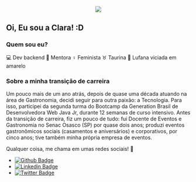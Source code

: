
<h1 align="center">
  <img src="https://media.giphy.com/media/3UtEIg06e3uz6/giphy.gif">
</h1>

<h2> Oi, Eu sou a Clara! :D </h2>


### Quem sou eu?

💻 Dev backend
📕 Mentora
♀ Feminista
♉ Taurina
💛 Lufana viciada em amarelo


### Sobre a minha transição de carreira
Um pouco mais de um ano atrás, depois de quase uma década atuando na área de Gastronomia, decidi seguir para outra paixão: a Tecnologia.
Para isso, participei da segunda turma do Bootcamp da Generation Brasil de Desenvolvedora Web Java Jr, durante 12 semanas de curso intensivo.
Antes da transição de carreira, fiz um pouco de tudo: fui Docente de Eventos e Gastronomia no Senac Osasco (SP) por quase dois anos; produzi eventos gastronômicos sociais (casamentos e aniversários) e corporativos, por cinco anos; tive também minha própria empresa de eventos.

Qualquer coisa, me chama em umas redes sociais! 🧡
- [![Github Badge](https://img.shields.io/badge/-Github-000?style=flat-square&logo=Github&logoColor=white&link=https://github.com/claravidal)](https://github.com/claravidal)
- [![Linkedin Badge](https://img.shields.io/badge/-LinkedIn-blue?style=flat-square&logo=Linkedin&logoColor=white&link=https://www.linkedin.com/in/clara-vidal-carvalho/)](https://www.linkedin.com/in/clara-vidal-carvalho/)
- [![Twitter Badge](https://img.shields.io/badge/-Twitter-1ca0f1?style=flat-square&labelColor=1ca0f1&logo=twitter&logoColor=white&link=https://twitter.com/vidalclaa)](https://twitter.com/vidalclaa)

